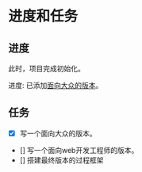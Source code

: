 # 进度和任务

## 进度
此时，项目完成初始化。

进度: 已添加[面向大众的版本](./conclusion/normal-version.md)。

## 任务
- [x] 写一个面向大众的版本。
- [] 写一个面向web开发工程师的版本。
- [] 搭建最终版本的过程框架
